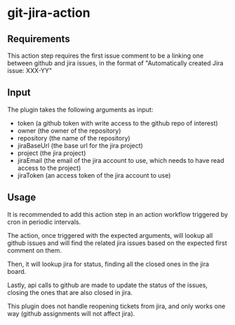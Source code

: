 # git-jira-action

## Requirements

This action step requires the first issue comment to be a linking one between github and jira issues, 
in the format of "Automatically created Jira issue: XXX-YY"

## Input

The plugin takes the following arguments as input:
- token (a github token with write access to the github repo of interest)
- owner (the owner of the repository)
- repository (the name of the repository)
- jiraBaseUrl (the base url for the jira project)
- project (the jira project)
- jiraEmail (the email of the jira account to use, which needs to have read access to the project)
- jiraToken (an access token of the jira account to use)

## Usage

It is recommended to add this action step in an action workflow triggered by cron in periodic intervals.

The action, once triggered with the expected arguments, will lookup all github issues and will find the related
jira issues based on the expected first comment on them.

Then, it will lookup jira for status, finding all the closed ones in the jira board.

Lastly, api calls to github are made to update the status of the issues, closing the ones that are also closed in jira.

This plugin does not handle reopening tickets from jira, and only works one way (github assignments will not affect jira).

